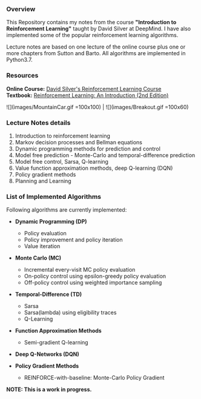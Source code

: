 ### Overview
This Repository contains my notes from the course **"Introduction to Reinforcement Learning"** taught by David Silver at DeepMind. I have also implemented some of the popular reinforcement learning algorithms.<br/>

Lecture notes are based on one lecture of the online course plus one or more chapters from Sutton and Barto. All algorithms are implemented in Python3.7.

### Resources
**Online Course:** [David Silver's Reinforcement Learning Course](https://www.davidsilver.uk/teaching/)<br/>
**Textbook:** [Reinforcement Learning: An Introduction (2nd Edition)](http://incompleteideas.net/book/RLbook2018.pdf)

![](images/MountainCar.gif =100x100) | ![](images/Breakout.gif =100x60)

### Lecture Notes details
1. Introduction to reinforcement learning
2. Markov decision processes and Bellman equations
3. Dynamic programming methods for prediction and control
4. Model free prediction - Monte-Carlo and temporal-difference prediction
5. Model free control, Sarsa, Q-learning
6. Value function approximation methods, deep Q-learning (DQN)
7. Policy gradient methods
8. Planning and Learning

### List of Implemented Algorithms
Following algorithms are currently implemented:

- **Dynamic Programming (DP)**
  - Policy evaluation
  - Policy improvement and policy iteration
  - Value iteration

- **Monte Carlo (MC)**
  - Incremental every-visit MC policy evaluation
  - On-policy control using epsilon-greedy policy evaluation
  - Off-policy control using weighted importance sampling

- **Temporal-Difference (TD)**
  - Sarsa
  - Sarsa(lambda) using eligibility traces
  - Q-Learning
  
- **Function Approximation Methods**
  - Semi-gradient Q-learning

- **Deep Q-Networks (DQN)**

- **Policy Gradient Methods**
  - REINFORCE-with-baseline: Monte-Carlo Policy Gradient
  
**NOTE: This is a work in progress.**
